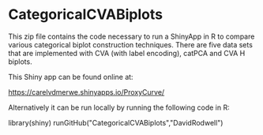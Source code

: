# CategoricalCVABiplots

This zip file contains the code necessary to run a ShinyApp in R to compare various categorical biplot construction techniques. There are five data sets that are implemented with CVA (with label encoding), catPCA and CVA H biplots.

This Shiny app can be found online at:

https://carelvdmerwe.shinyapps.io/ProxyCurve/

Alternatively it can be run locally by running the following code in R:

library(shiny)
runGitHub("CategoricalCVABiplots","DavidRodwell")
